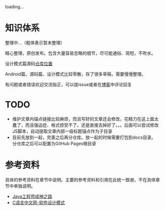 <div class="poem-side">
  <div id="hitokoto">loading...</div>
  <div id="hitokotofrom"></div>
  <script defer>
  fetch('https://v1.hitokoto.cn')
    .then(response => response.json())
    .then(data => {
       	hitokoto.innerHTML = data.hitokoto
    	if(data.from_who != null) {
      	  hitokotofrom.innerHTML ='——' + data.from_who + ' 《' + data.from + '》'
      	} else {
	  hitokotofrom.innerHTML ='——《' + data.from + '》' 
      }
    })
    .catch(console.error) 
</script>
</div>

# 知识体系

整理中...（粗体表示暂未整理）

精心整理，原创发布。包含大量容易忽略的细节，尽可能通俗、简短，不吹水。

设计模式篇源码[仓库位置](https://github.com/Afauria/DesignPattern)

Android篇、源码篇、设计模式比较零散，存了很多草稿，需要慢慢整理。

有问题或者错误欢迎交流指正，可以提issue或者在[博客](https://blog.afauria.xyz/2021/04/04/%E7%9F%A5%E8%AF%86%E4%BD%93%E7%B3%BB/)中评论回复

# TODO

* 维护文章内锚点链接比较麻烦，而且写好的文章还会修改，花精力在这上面太蠢了，而且强迫症、格式控受不了。还是直接去掉好了。。。后面可以尝试修改JS脚本，自动提取文章内部一级标题锚点作为子目录
* 目前先放到一起，完善之后再分仓库。放一起的时候需要打包到docs目录。分仓库之后可以配置为GitHub Pages根目录

# 参考资料

具体的参考资料在章节中说明。主要的参考资料和引用在此统一致谢，不在具体章节中单独说明。

* [Java工程师成神之路](https://hollischuang.github.io/toBeTopJavaer/#/)
* [C语言中文网-软件设计模式](http://c.biancheng.net/view/1317.html)
